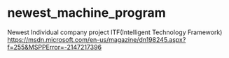 # newest_machine_program
Newest Individual company project
ITF(Intelligent Technology Framework)
https://msdn.microsoft.com/en-us/magazine/dn198245.aspx?f=255&MSPPError=-2147217396
